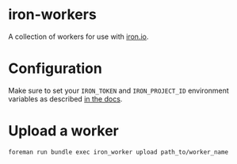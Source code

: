 iron-workers
============

A collection of workers for use with [iron.io](https://www.iron.io/).

# Configuration
Make sure to set your ```IRON_TOKEN``` and ```IRON_PROJECT_ID``` environment variables as described [in the docs](http://dev.iron.io/worker/reference/configuration/).

# Upload a worker

```
foreman run bundle exec iron_worker upload path_to/worker_name
```

